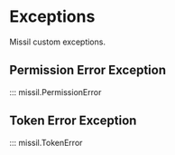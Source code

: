 # Exceptions

Missil custom exceptions.

## Permission Error Exception

::: missil.PermissionError

## Token Error Exception

::: missil.TokenError
